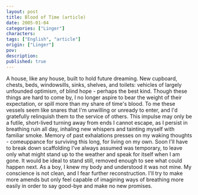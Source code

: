 ```yaml
---
layout: post
title: Blood of Time (article)
date: 2005-01-04
categories: ["Linger"]
characters: 
tags: ["English", "article"]
origin: ["Linger"]
pov: 
description: 
published: true
---
```


A house, like any house, built to hold future dreaming. New cupboard, chests, beds, windowsills, sinks, shelves, and toilets: vehicles of largely unfounded optimism, of blind hope - perhaps  the best kind. Though these things are hard to come by, I no longer aspire to bear the weight of their expectation, or spill more than my share of time's blood. To me these vessels seem like snares that I'm unwilling or unready to enter, and I'd gratefully relinquish them to the service of others. This impulse may only be a futile, short-lived turning away from ends I cannot escape, as I persist in breathing ruin all day, inhaling new whispers and tainting myself with familiar smoke. Memory of past exhalations presses on my waking thoughts - comeuppance for surviving this long, for living on my own. Soon I'll have to break down scaffolding I've always assumed was temporary, to leave only what might stand up to the weather and speak for itself when I am gone. It would be ideal to stand still, removed enough to see what could happen next. As a boy, I knew my body and understood it was not mine. My conscience is not clean, and I fear further reconstruction. I'll try to make more amends but only feel capable of imagining ways of breathing more easily in order to say good-bye and make no new promises.
